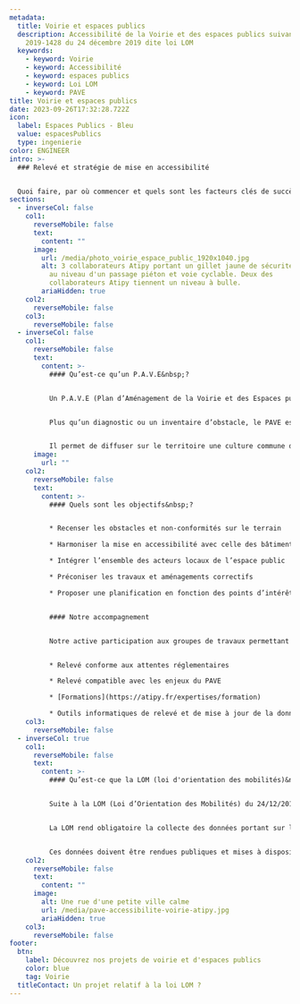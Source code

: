```yaml
---
metadata:
  title: Voirie et espaces publics
  description: Accessibilité de la Voirie et des espaces publics suivant la loi
    2019-1428 du 24 décembre 2019 dite loi LOM
  keywords:
    - keyword: Voirie
    - keyword: Accessibilité
    - keyword: espaces publics
    - keyword: Loi LOM
    - keyword: PAVE
title: Voirie et espaces publics
date: 2023-09-26T17:32:28.722Z
icon:
  label: Espaces Publics - Bleu
  value: espacesPublics
  type: ingenierie
color: ENGINEER
intro: >-
  ### Relevé et stratégie de mise en accessibilité


  Quoi faire, par où commencer et quels sont les facteurs clés de succès de la mise en accessibilité&nbsp;? **Atipy met son expérience à votre profit.**
sections:
  - inverseCol: false
    col1:
      reverseMobile: false
      text:
        content: ""
      image:
        url: /media/photo_voirie_espace_public_1920x1040.jpg
        alt: 3 collaborateurs Atipy portant un gillet jaune de sécurité estampillé Atipy
          au niveau d'un passage piéton et voie cyclable. Deux des
          collaborateurs Atipy tiennent un niveau à bulle.
        ariaHidden: true
    col2:
      reverseMobile: false
    col3:
      reverseMobile: false
  - inverseCol: false
    col1:
      reverseMobile: false
      text:
        content: >-
          #### Qu’est-ce qu’un P.A.V.E&nbsp;?


          Un P.A.V.E (Plan d’Aménagement de la Voirie et des Espaces publics) est un document obligatoire fixant les dispositions susceptibles de rendre accessible aux personnes handicapées et à mobilité réduite l'ensemble des circulations piétonnes et des aires de stationnement d'automobiles situées sur le territoire d’une commune. 


          Plus qu’un diagnostic ou un inventaire d’obstacle, le PAVE est un outil d’aide à la décision et de pilotage. Il est transversal et aborde les sujets d’aménagement mais aussi de gouvernance, de formation, de programmation et de suivi.


          Il permet de diffuser sur le territoire une culture commune de l’accessibilité en sollicitant élus, services, AOM, associations, citoyens et les entreprises intervenants sur le territoire.
      image:
        url: ""
    col2:
      reverseMobile: false
      text:
        content: >-
          #### Quels sont les objectifs&nbsp;?


          * Recenser les obstacles et non-conformités sur le terrain

          * Harmoniser la mise en accessibilité avec celle des bâtiments et des transports

          * Intégrer l’ensemble des acteurs locaux de l’espace public

          * Préconiser les travaux et aménagements correctifs

          * Proposer une planification en fonction des points d’intérêts, des budgets et PPI du territoire


          #### Notre accompagnement


          Notre active participation aux groupes de travaux permettant de définir les formats de données réglementaires (CNIG) nous permettent aujourd’hui de proposer un accompagnement complet&nbsp;: 


          * Relevé conforme aux attentes réglementaires

          * Relevé compatible avec les enjeux du PAVE

          * [Formations](https://atipy.fr/expertises/formation)

          * Outils informatiques de relevé et de mise à jour de la donnée
    col3:
      reverseMobile: false
  - inverseCol: true
    col1:
      reverseMobile: false
      text:
        content: >-
          #### Qu’est-ce que la LOM (loi d'orientation des mobilités)&nbsp;?


          Suite à la LOM (Loi d’Orientation des Mobilités) du 24/12/2019, les AOM, les transporteurs et les gestionnaires de voirie doivent mettre en œuvre des solutions face aux contraintes de déplacement liées aux transports en commun et aux manques d’information en matière d’accessibilité. 


          La LOM rend obligatoire la collecte des données portant sur l’accessibilité des services réguliers de transport public (routier et ferroviaire) et des voiries communales dans les 200m autour du point d’arrêt.


          Ces données doivent être rendues publiques et mises à disposition afin de faciliter les déplacements. Elles permettront l’émergence de GPS et calculateurs d’itinéraires et d’applications de guidages, de bout en bout, en prenant en compte les capacités de tous.
    col2:
      reverseMobile: false
      text:
        content: ""
      image:
        alt: Une rue d'une petite ville calme
        url: /media/pave-accessibilite-voirie-atipy.jpg
        ariaHidden: true
    col3:
      reverseMobile: false
footer:
  btn:
    label: Découvrez nos projets de voirie et d'espaces publics
    color: blue
    tag: Voirie
  titleContact: Un projet relatif à la loi LOM ?
---
```

